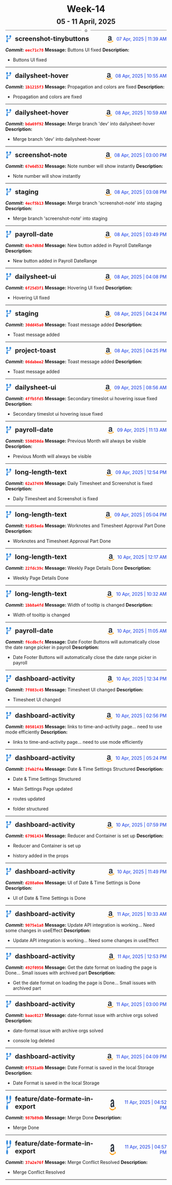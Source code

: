 <h1 style="text-align:center; margin-bottom:10px">Week-14</h1>
<h2 style="text-align:center; margin:0px">05 - 11 April, 2025</h2>
<div style="display: flex; align-items: center; justify-content: center;">
  <hr style="flex: 1; background-color: gray;" />
  <span style="padding: 0 10px;font-weight:bold; color:gray">o</span>
  <hr style="flex: 1; background-color: gray;" />
</div>

<div style="display: flex; justify-content: space-between; align-items:end;">
  <div style="display:flex">
      <img src="../assets/branch.svg" alt="GitHub Logo"  style="width:20px; margin:0 10px 0 0">
      <h3 style="margin: 0; padding:0; font-weight: bold; font-size:20px;">screenshot-tinybuttons</h3>
  </div>
  <div style="display:flex">
  <img src="../assets/amazon.svg" alt="Amazon Logo" style="width:20px">
    <span style="color:rgb(16, 54, 226); text-align: right; margin:0 0 0 10px; padding:0px;">07 Apr, 2025 | 11:39 AM</span>
  </div>
</div>

**_Commit:_** <code style="color: red; font-weight: bold;">eec71c78</code>
**Message:** Buttons UI fixed
**Description:**
- Buttons UI fixed
---
<div style="display: flex; justify-content: space-between; align-items:end;">
  <div style="display:flex">
      <img src="../assets/branch.svg" alt="GitHub Logo"  style="width:20px; margin:0 10px 0 0">
      <h3 style="margin: 0; padding:0; font-weight: bold; font-size:20px;">dailysheet-hover</h3>
  </div>
  <div style="display:flex">
  <img src="../assets/amazon.svg" alt="Amazon Logo" style="width:20px">
    <span style="color:rgb(16, 54, 226); text-align: right; margin:0 0 0 10px; padding:0px;">08 Apr, 2025 | 10:55 AM</span>
  </div>
</div>

**_Commit:_** <code style="color: red; font-weight: bold;">1b1215f3</code>
**Message:** Propagation and colors are fixed
**Description:**
- Propagation and colors are fixed
---
<div style="display: flex; justify-content: space-between; align-items:end;">
  <div style="display:flex">
      <img src="../assets/branch.svg" alt="GitHub Logo"  style="width:20px; margin:0 10px 0 0">
      <h3 style="margin: 0; padding:0; font-weight: bold; font-size:20px;">dailysheet-hover</h3>
  </div>
  <div style="display:flex">
  <img src="../assets/amazon.svg" alt="Amazon Logo" style="width:20px">
    <span style="color:rgb(16, 54, 226); text-align: right; margin:0 0 0 10px; padding:0px;">08 Apr, 2025 | 10:59 AM</span>
  </div>
</div>

**_Commit:_** <code style="color: red; font-weight: bold;">bda69f92</code>
**Message:** Merge branch 'dev' into dailysheet-hover
**Description:**
- Merge branch 'dev' into dailysheet-hover
---
<div style="display: flex; justify-content: space-between; align-items:end;">
  <div style="display:flex">
      <img src="../assets/branch.svg" alt="GitHub Logo"  style="width:20px; margin:0 10px 0 0">
      <h3 style="margin: 0; padding:0; font-weight: bold; font-size:20px;">screenshot-note</h3>
  </div>
  <div style="display:flex">
  <img src="../assets/amazon.svg" alt="Amazon Logo" style="width:20px">
    <span style="color:rgb(16, 54, 226); text-align: right; margin:0 0 0 10px; padding:0px;">08 Apr, 2025 | 03:00 PM</span>
  </div>
</div>

**_Commit:_** <code style="color: red; font-weight: bold;">67e6d532</code>
**Message:** Note number will show instantly
**Description:**
- Note number will show instantly
---
<div style="display: flex; justify-content: space-between; align-items:end;">
  <div style="display:flex">
      <img src="../assets/branch.svg" alt="GitHub Logo"  style="width:20px; margin:0 10px 0 0">
      <h3 style="margin: 0; padding:0; font-weight: bold; font-size:20px;">staging</h3>
  </div>
  <div style="display:flex">
  <img src="../assets/amazon.svg" alt="Amazon Logo" style="width:20px">
    <span style="color:rgb(16, 54, 226); text-align: right; margin:0 0 0 10px; padding:0px;">08 Apr, 2025 | 03:08 PM</span>
  </div>
</div>

**_Commit:_** <code style="color: red; font-weight: bold;">4ecf5b13</code>
**Message:** Merge branch 'screenshot-note' into staging
**Description:**
- Merge branch 'screenshot-note' into staging
---
<div style="display: flex; justify-content: space-between; align-items:end;">
  <div style="display:flex">
      <img src="../assets/branch.svg" alt="GitHub Logo"  style="width:20px; margin:0 10px 0 0">
      <h3 style="margin: 0; padding:0; font-weight: bold; font-size:20px;">payroll-date</h3>
  </div>
  <div style="display:flex">
  <img src="../assets/amazon.svg" alt="Amazon Logo" style="width:20px">
    <span style="color:rgb(16, 54, 226); text-align: right; margin:0 0 0 10px; padding:0px;">08 Apr, 2025 | 03:49 PM</span>
  </div>
</div>

**_Commit:_** <code style="color: red; font-weight: bold;">6be7d68d</code>
**Message:** New button added in Payroll DateRange
**Description:**
- New button added in Payroll DateRange
---
<div style="display: flex; justify-content: space-between; align-items:end;">
  <div style="display:flex">
      <img src="../assets/branch.svg" alt="GitHub Logo"  style="width:20px; margin:0 10px 0 0">
      <h3 style="margin: 0; padding:0; font-weight: bold; font-size:20px;">dailysheet-ui</h3>
  </div>
  <div style="display:flex">
  <img src="../assets/amazon.svg" alt="Amazon Logo" style="width:20px">
    <span style="color:rgb(16, 54, 226); text-align: right; margin:0 0 0 10px; padding:0px;">08 Apr, 2025 | 04:08 PM</span>
  </div>
</div>

**_Commit:_** <code style="color: red; font-weight: bold;">6f25d3f1</code>
**Message:** Hovering UI fixed
**Description:**
- Hovering UI fixed
---
<div style="display: flex; justify-content: space-between; align-items:end;">
  <div style="display:flex">
      <img src="../assets/branch.svg" alt="GitHub Logo"  style="width:20px; margin:0 10px 0 0">
      <h3 style="margin: 0; padding:0; font-weight: bold; font-size:20px;">staging</h3>
  </div>
  <div style="display:flex">
  <img src="../assets/amazon.svg" alt="Amazon Logo" style="width:20px">
    <span style="color:rgb(16, 54, 226); text-align: right; margin:0 0 0 10px; padding:0px;">08 Apr, 2025 | 04:24 PM</span>
  </div>
</div>

**_Commit:_** <code style="color: red; font-weight: bold;">30dd45a0</code>
**Message:** Toast message added
**Description:**
- Toast message added
---
<div style="display: flex; justify-content: space-between; align-items:end;">
  <div style="display:flex">
      <img src="../assets/branch.svg" alt="GitHub Logo"  style="width:20px; margin:0 10px 0 0">
      <h3 style="margin: 0; padding:0; font-weight: bold; font-size:20px;">project-toast</h3>
  </div>
  <div style="display:flex">
  <img src="../assets/amazon.svg" alt="Amazon Logo" style="width:20px">
    <span style="color:rgb(16, 54, 226); text-align: right; margin:0 0 0 10px; padding:0px;">08 Apr, 2025 | 04:25 PM</span>
  </div>
</div>

**_Commit:_** <code style="color: red; font-weight: bold;">06dabee2</code>
**Message:** Toast message added
**Description:**
- Toast message added
---
<div style="display: flex; justify-content: space-between; align-items:end;">
  <div style="display:flex">
      <img src="../assets/branch.svg" alt="GitHub Logo"  style="width:20px; margin:0 10px 0 0">
      <h3 style="margin: 0; padding:0; font-weight: bold; font-size:20px;">dailysheet-ui</h3>
  </div>
  <div style="display:flex">
  <img src="../assets/amazon.svg" alt="Amazon Logo" style="width:20px">
    <span style="color:rgb(16, 54, 226); text-align: right; margin:0 0 0 10px; padding:0px;">09 Apr, 2025 | 08:56 AM</span>
  </div>
</div>

**_Commit:_** <code style="color: red; font-weight: bold;">4ffb5fd5</code>
**Message:** Secondary timeslot ui hovering issue fixed
**Description:**
- Secondary timeslot ui hovering issue fixed
---
<div style="display: flex; justify-content: space-between; align-items:end;">
  <div style="display:flex">
      <img src="../assets/branch.svg" alt="GitHub Logo"  style="width:20px; margin:0 10px 0 0">
      <h3 style="margin: 0; padding:0; font-weight: bold; font-size:20px;">payroll-date</h3>
  </div>
  <div style="display:flex">
  <img src="../assets/amazon.svg" alt="Amazon Logo" style="width:20px">
    <span style="color:rgb(16, 54, 226); text-align: right; margin:0 0 0 10px; padding:0px;">09 Apr, 2025 | 11:13 AM</span>
  </div>
</div>

**_Commit:_** <code style="color: red; font-weight: bold;">550d50da</code>
**Message:** Previous Month will always be visible
**Description:**
- Previous Month will always be visible
---
<div style="display: flex; justify-content: space-between; align-items:end;">
  <div style="display:flex">
      <img src="../assets/branch.svg" alt="GitHub Logo"  style="width:20px; margin:0 10px 0 0">
      <h3 style="margin: 0; padding:0; font-weight: bold; font-size:20px;">long-length-text</h3>
  </div>
  <div style="display:flex">
  <img src="../assets/amazon.svg" alt="Amazon Logo" style="width:20px">
    <span style="color:rgb(16, 54, 226); text-align: right; margin:0 0 0 10px; padding:0px;">09 Apr, 2025 | 12:54 PM</span>
  </div>
</div>

**_Commit:_** <code style="color: red; font-weight: bold;">62a37490</code>
**Message:** Daily Timesheet and Screenshot is fixed
**Description:**
- Daily Timesheet and Screenshot is fixed
---
<div style="display: flex; justify-content: space-between; align-items:end;">
  <div style="display:flex">
      <img src="../assets/branch.svg" alt="GitHub Logo"  style="width:20px; margin:0 10px 0 0">
      <h3 style="margin: 0; padding:0; font-weight: bold; font-size:20px;">long-length-text</h3>
  </div>
  <div style="display:flex">
  <img src="../assets/amazon.svg" alt="Amazon Logo" style="width:20px">
    <span style="color:rgb(16, 54, 226); text-align: right; margin:0 0 0 10px; padding:0px;">09 Apr, 2025 | 05:04 PM</span>
  </div>
</div>

**_Commit:_** <code style="color: red; font-weight: bold;">91d55eda</code>
**Message:** Worknotes and Timesheet Approval Part Done
**Description:**
- Worknotes and Timesheet Approval Part Done
---
<div style="display: flex; justify-content: space-between; align-items:end;">
  <div style="display:flex">
      <img src="../assets/branch.svg" alt="GitHub Logo"  style="width:20px; margin:0 10px 0 0">
      <h3 style="margin: 0; padding:0; font-weight: bold; font-size:20px;">long-length-text</h3>
  </div>
  <div style="display:flex">
  <img src="../assets/amazon.svg" alt="Amazon Logo" style="width:20px">
    <span style="color:rgb(16, 54, 226); text-align: right; margin:0 0 0 10px; padding:0px;">10 Apr, 2025 | 12:17 AM</span>
  </div>
</div>

**_Commit:_** <code style="color: red; font-weight: bold;">22fdc39c</code>
**Message:** Weekly Page Details Done
**Description:**
- Weekly Page Details Done
---
<div style="display: flex; justify-content: space-between; align-items:end;">
  <div style="display:flex">
      <img src="../assets/branch.svg" alt="GitHub Logo"  style="width:20px; margin:0 10px 0 0">
      <h3 style="margin: 0; padding:0; font-weight: bold; font-size:20px;">long-length-text</h3>
  </div>
  <div style="display:flex">
  <img src="../assets/amazon.svg" alt="Amazon Logo" style="width:20px">
    <span style="color:rgb(16, 54, 226); text-align: right; margin:0 0 0 10px; padding:0px;">10 Apr, 2025 | 10:32 AM</span>
  </div>
</div>

**_Commit:_** <code style="color: red; font-weight: bold;">1bb8a4fd</code>
**Message:** Width of tooltip is changed
**Description:**
- Width of tooltip is changed
---
<div style="display: flex; justify-content: space-between; align-items:end;">
  <div style="display:flex">
      <img src="../assets/branch.svg" alt="GitHub Logo"  style="width:20px; margin:0 10px 0 0">
      <h3 style="margin: 0; padding:0; font-weight: bold; font-size:20px;">payroll-date</h3>
  </div>
  <div style="display:flex">
  <img src="../assets/amazon.svg" alt="Amazon Logo" style="width:20px">
    <span style="color:rgb(16, 54, 226); text-align: right; margin:0 0 0 10px; padding:0px;">10 Apr, 2025 | 11:05 AM</span>
  </div>
</div>

**_Commit:_** <code style="color: red; font-weight: bold;">f6cdbcfc</code>
**Message:** Date Footer Buttons will automatically close the date range picker in payroll
**Description:**
- Date Footer Buttons will automatically close the date range picker in payroll
---
<div style="display: flex; justify-content: space-between; align-items:end;">
  <div style="display:flex">
      <img src="../assets/branch.svg" alt="GitHub Logo"  style="width:20px; margin:0 10px 0 0">
      <h3 style="margin: 0; padding:0; font-weight: bold; font-size:20px;">dashboard-activity</h3>
  </div>
  <div style="display:flex">
  <img src="../assets/amazon.svg" alt="Amazon Logo" style="width:20px">
    <span style="color:rgb(16, 54, 226); text-align: right; margin:0 0 0 10px; padding:0px;">10 Apr, 2025 | 12:34 PM</span>
  </div>
</div>

**_Commit:_** <code style="color: red; font-weight: bold;">7f083c45</code>
**Message:** Timesheet UI changed
**Description:**
- Timesheet UI changed
---
<div style="display: flex; justify-content: space-between; align-items:end;">
  <div style="display:flex">
      <img src="../assets/branch.svg" alt="GitHub Logo"  style="width:20px; margin:0 10px 0 0">
      <h3 style="margin: 0; padding:0; font-weight: bold; font-size:20px;">dashboard-activity</h3>
  </div>
  <div style="display:flex">
  <img src="../assets/amazon.svg" alt="Amazon Logo" style="width:20px">
    <span style="color:rgb(16, 54, 226); text-align: right; margin:0 0 0 10px; padding:0px;">10 Apr, 2025 | 02:56 PM</span>
  </div>
</div>

**_Commit:_** <code style="color: red; font-weight: bold;">80501435</code>
**Message:** links to time-and-activity page... need to use mode efficiently
**Description:**
- links to time-and-activity page... need to use mode efficiently
---
<div style="display: flex; justify-content: space-between; align-items:end;">
  <div style="display:flex">
      <img src="../assets/branch.svg" alt="GitHub Logo"  style="width:20px; margin:0 10px 0 0">
      <h3 style="margin: 0; padding:0; font-weight: bold; font-size:20px;">dashboard-activity</h3>
  </div>
  <div style="display:flex">
  <img src="../assets/amazon.svg" alt="Amazon Logo" style="width:20px">
    <span style="color:rgb(16, 54, 226); text-align: right; margin:0 0 0 10px; padding:0px;">10 Apr, 2025 | 05:24 PM</span>
  </div>
</div>

**_Commit:_** <code style="color: red; font-weight: bold;">2feb2f4a</code>
**Message:** Date & Time Settings Structured
**Description:**
- Date & Time Settings Structured

- Main Settings Page updated
- routes updated
- folder structured
---
<div style="display: flex; justify-content: space-between; align-items:end;">
  <div style="display:flex">
      <img src="../assets/branch.svg" alt="GitHub Logo"  style="width:20px; margin:0 10px 0 0">
      <h3 style="margin: 0; padding:0; font-weight: bold; font-size:20px;">dashboard-activity</h3>
  </div>
  <div style="display:flex">
  <img src="../assets/amazon.svg" alt="Amazon Logo" style="width:20px">
    <span style="color:rgb(16, 54, 226); text-align: right; margin:0 0 0 10px; padding:0px;">10 Apr, 2025 | 07:59 PM</span>
  </div>
</div>

**_Commit:_** <code style="color: red; font-weight: bold;">67961434</code>
**Message:** Reducer and Container is set up
**Description:**
- Reducer and Container is set up

- history added in the props
---
<div style="display: flex; justify-content: space-between; align-items:end;">
  <div style="display:flex">
      <img src="../assets/branch.svg" alt="GitHub Logo"  style="width:20px; margin:0 10px 0 0">
      <h3 style="margin: 0; padding:0; font-weight: bold; font-size:20px;">dashboard-activity</h3>
  </div>
  <div style="display:flex">
  <img src="../assets/amazon.svg" alt="Amazon Logo" style="width:20px">
    <span style="color:rgb(16, 54, 226); text-align: right; margin:0 0 0 10px; padding:0px;">10 Apr, 2025 | 11:49 PM</span>
  </div>
</div>

**_Commit:_** <code style="color: red; font-weight: bold;">d288a0ee</code>
**Message:** UI of Date & Time Settings is Done
**Description:**
- UI of Date & Time Settings is Done
---
<div style="display: flex; justify-content: space-between; align-items:end;">
  <div style="display:flex">
      <img src="../assets/branch.svg" alt="GitHub Logo"  style="width:20px; margin:0 10px 0 0">
      <h3 style="margin: 0; padding:0; font-weight: bold; font-size:20px;">dashboard-activity</h3>
  </div>
  <div style="display:flex">
  <img src="../assets/amazon.svg" alt="Amazon Logo" style="width:20px">
    <span style="color:rgb(16, 54, 226); text-align: right; margin:0 0 0 10px; padding:0px;">11 Apr, 2025 | 10:33 AM</span>
  </div>
</div>

**_Commit:_** <code style="color: red; font-weight: bold;">9075e1a8</code>
**Message:** Update API integration is working... Need some changes in useEffect
**Description:**
- Update API integration is working... Need some changes in useEffect
---
<div style="display: flex; justify-content: space-between; align-items:end;">
  <div style="display:flex">
      <img src="../assets/branch.svg" alt="GitHub Logo"  style="width:20px; margin:0 10px 0 0">
      <h3 style="margin: 0; padding:0; font-weight: bold; font-size:20px;">dashboard-activity</h3>
  </div>
  <div style="display:flex">
  <img src="../assets/amazon.svg" alt="Amazon Logo" style="width:20px">
    <span style="color:rgb(16, 54, 226); text-align: right; margin:0 0 0 10px; padding:0px;">11 Apr, 2025 | 12:53 PM</span>
  </div>
</div>

**_Commit:_** <code style="color: red; font-weight: bold;">492f0956</code>
**Message:** Get the date format on loading the page is Done... Small issues with archived part
**Description:**
- Get the date format on loading the page is Done... Small issues with archived part
---
<div style="display: flex; justify-content: space-between; align-items:end;">
  <div style="display:flex">
      <img src="../assets/branch.svg" alt="GitHub Logo"  style="width:20px; margin:0 10px 0 0">
      <h3 style="margin: 0; padding:0; font-weight: bold; font-size:20px;">dashboard-activity</h3>
  </div>
  <div style="display:flex">
  <img src="../assets/amazon.svg" alt="Amazon Logo" style="width:20px">
    <span style="color:rgb(16, 54, 226); text-align: right; margin:0 0 0 10px; padding:0px;">11 Apr, 2025 | 03:00 PM</span>
  </div>
</div>

**_Commit:_** <code style="color: red; font-weight: bold;">baac0127</code>
**Message:** date-format issue with archive orgs solved
**Description:**
- date-format issue with archive orgs solved

- console log deleted
---
<div style="display: flex; justify-content: space-between; align-items:end;">
  <div style="display:flex">
      <img src="../assets/branch.svg" alt="GitHub Logo"  style="width:20px; margin:0 10px 0 0">
      <h3 style="margin: 0; padding:0; font-weight: bold; font-size:20px;">dashboard-activity</h3>
  </div>
  <div style="display:flex">
  <img src="../assets/amazon.svg" alt="Amazon Logo" style="width:20px">
    <span style="color:rgb(16, 54, 226); text-align: right; margin:0 0 0 10px; padding:0px;">11 Apr, 2025 | 04:09 PM</span>
  </div>
</div>

**_Commit:_** <code style="color: red; font-weight: bold;">0f531a8b</code>
**Message:** Date Format is saved in the local Storage
**Description:**
- Date Format is saved in the local Storage
---
<div style="display: flex; justify-content: space-between; align-items:end;">
  <div style="display:flex">
      <img src="../assets/branch.svg" alt="GitHub Logo"  style="width:20px; margin:0 10px 0 0">
      <h3 style="margin: 0; padding:0; font-weight: bold; font-size:20px;">feature/date-formate-in-export</h3>
  </div>
  <div style="display:flex">
  <img src="../assets/amazon.svg" alt="Amazon Logo" style="width:20px">
    <span style="color:rgb(16, 54, 226); text-align: right; margin:0 0 0 10px; padding:0px;">11 Apr, 2025 | 04:52 PM</span>
  </div>
</div>

**_Commit:_** <code style="color: red; font-weight: bold;">987b89db</code>
**Message:** Merge Done
**Description:**
- Merge Done
---
<div style="display: flex; justify-content: space-between; align-items:end;">
  <div style="display:flex">
      <img src="../assets/branch.svg" alt="GitHub Logo"  style="width:20px; margin:0 10px 0 0">
      <h3 style="margin: 0; padding:0; font-weight: bold; font-size:20px;">feature/date-formate-in-export</h3>
  </div>
  <div style="display:flex">
  <img src="../assets/amazon.svg" alt="Amazon Logo" style="width:20px">
    <span style="color:rgb(16, 54, 226); text-align: right; margin:0 0 0 10px; padding:0px;">11 Apr, 2025 | 04:57 PM</span>
  </div>
</div>

**_Commit:_** <code style="color: red; font-weight: bold;">37a2e76f</code>
**Message:** Merge Conflict Resolved
**Description:**
- Merge Conflict Resolved
---
